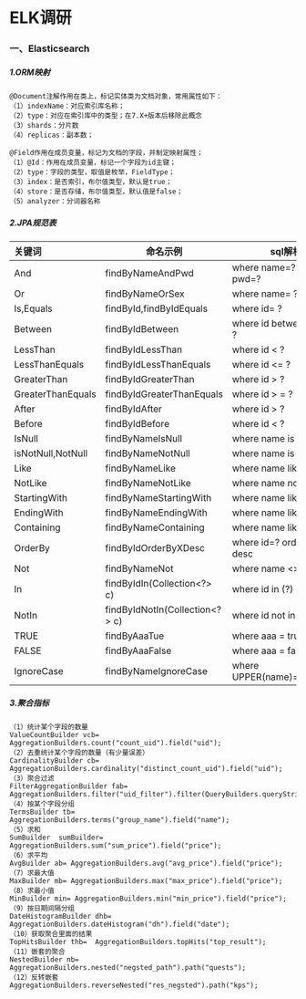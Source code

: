 # ELK调研

### 一、Elasticsearch

##### 1.ORM映射

```
@Document注解作用在类上，标记实体类为文档对象，常用属性如下：
（1）indexName：对应索引库名称； 
（2）type：对应在索引库中的类型；在7.X+版本后移除此概念
（3）shards：分片数
（4）replicas：副本数；

@Field作用在成员变量，标记为文档的字段，并制定映射属性；
（1）@Id：作用在成员变量，标记一个字段为id主键；
（2）type：字段的类型，取值是枚举，FieldType；
（3）index：是否索引，布尔值类型，默认是true；
（4）store：是否存储，布尔值类型，默认值是false；
（5）analyzer：分词器名称
```

##### 2.JPA规范表

| 关键词            | 命名示例                       | sql解析                    |
| :---------------- | ------------------------------ | -------------------------- |
| And               | findByNameAndPwd               | where name=? and pwd=?     |
| Or                | findByNameOrSex                | where name= ? or sex=?     |
| Is,Equals         | findById,findByIdEquals        | where id= ?                |
| Between           | findByIdBetween                | where id between ? and ?   |
| LessThan          | findByIdLessThan               | where id < ?               |
| LessThanEquals    | findByIdLessThanEquals         | where id <= ?              |
| GreaterThan       | findByIdGreaterThan            | where id > ?               |
| GreaterThanEquals | findByIdGreaterThanEquals      | where id > = ?             |
| After             | findByIdAfter                  | where id > ?               |
| Before            | findByIdBefore                 | where id < ?               |
| IsNull            | findByNameIsNull               | where name is null         |
| isNotNull,NotNull | findByNameNotNull              | where name is not null     |
| Like              | findByNameLike                 | where name like ?          |
| NotLike           | findByNameNotLike              | where name not like ?      |
| StartingWith      | findByNameStartingWith         | where name like '?%'       |
| EndingWith        | findByNameEndingWith           | where name like '%?'       |
| Containing        | findByNameContaining           | where name like '%?%'      |
| OrderBy           | findByIdOrderByXDesc           | where id=? order by x desc |
| Not               | findByNameNot                  | where name <> ?            |
| In                | findByIdIn(Collection<?> c)    | where id in (?)            |
| NotIn             | findByIdNotIn(Collection<?> c) | where id not in (?)        |
| TRUE              | findByAaaTue                   | where aaa = true           |
| FALSE             | findByAaaFalse                 | where aaa = false          |
| IgnoreCase        | findByNameIgnoreCase           | where UPPER(name)=UPPER(?) |

##### 3.聚合指标

```
（1）统计某个字段的数量
ValueCountBuilder vcb=  AggregationBuilders.count("count_uid").field("uid");
（2）去重统计某个字段的数量（有少量误差）
CardinalityBuilder cb= AggregationBuilders.cardinality("distinct_count_uid").field("uid");
（3）聚合过滤
FilterAggregationBuilder fab= AggregationBuilders.filter("uid_filter").filter(QueryBuilders.queryStringQuery("uid:001"));
（4）按某个字段分组
TermsBuilder tb=  AggregationBuilders.terms("group_name").field("name");
（5）求和
SumBuilder  sumBuilder=	AggregationBuilders.sum("sum_price").field("price");
（6）求平均
AvgBuilder ab= AggregationBuilders.avg("avg_price").field("price");
（7）求最大值
MaxBuilder mb= AggregationBuilders.max("max_price").field("price"); 
（8）求最小值
MinBuilder min=	AggregationBuilders.min("min_price").field("price");
（9）按日期间隔分组
DateHistogramBuilder dhb= AggregationBuilders.dateHistogram("dh").field("date");
（10）获取聚合里面的结果
TopHitsBuilder thb=  AggregationBuilders.topHits("top_result");
（11）嵌套的聚合
NestedBuilder nb= AggregationBuilders.nested("negsted_path").path("quests");
（12）反转嵌套
AggregationBuilders.reverseNested("res_negsted").path("kps");
```


